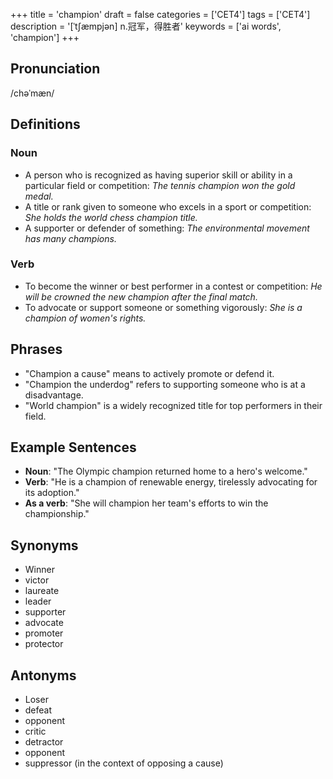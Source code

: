 +++
title = 'champion'
draft = false
categories = ['CET4']
tags = ['CET4']
description = '[ˈt∫æmpjən] n.冠军，得胜者'
keywords = ['ai words', 'champion']
+++

## Pronunciation
/chəˈmæn/

## Definitions
### Noun
- A person who is recognized as having superior skill or ability in a particular field or competition: *The tennis champion won the gold medal.*
- A title or rank given to someone who excels in a sport or competition: *She holds the world chess champion title.*
- A supporter or defender of something: *The environmental movement has many champions.*

### Verb
- To become the winner or best performer in a contest or competition: *He will be crowned the new champion after the final match.*
- To advocate or support someone or something vigorously: *She is a champion of women's rights.*

## Phrases
- "Champion a cause" means to actively promote or defend it.
- "Champion the underdog" refers to supporting someone who is at a disadvantage.
- "World champion" is a widely recognized title for top performers in their field.

## Example Sentences
- **Noun**: "The Olympic champion returned home to a hero's welcome."
- **Verb**: "He is a champion of renewable energy, tirelessly advocating for its adoption."
- **As a verb**: "She will champion her team's efforts to win the championship."

## Synonyms
- Winner
- victor
- laureate
- leader
- supporter
- advocate
- promoter
- protector

## Antonyms
- Loser
- defeat
- opponent
- critic
- detractor
- opponent
- suppressor (in the context of opposing a cause)
